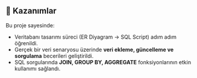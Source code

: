 ## 🧠 Kazanımlar
Bu proje sayesinde:
- Veritabanı tasarımı süreci (ER Diyagram → SQL Script) adım adım öğrenildi.  
- Gerçek bir veri senaryosu üzerinde **veri ekleme, güncelleme ve sorgulama** becerileri geliştirildi.  
- SQL sorgularında **JOIN, GROUP BY, AGGREGATE** fonksiyonlarının etkin kullanımı sağlandı.  
